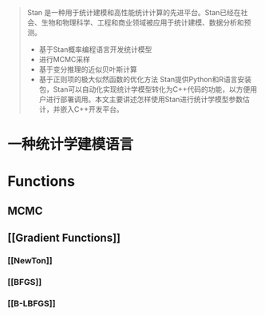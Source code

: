 >Stan 是一种用于统计建模和高性能统计计算的先进平台。Stan已经在社会、生物和物理科学、工程和商业领域被应用于统计建模、数据分析和预测。
>-   基于Stan概率编程语言开发统计模型
>-   进行MCMC采样
>-   基于变分推理的近似贝叶斯计算
>-   基于正则项的极大似然函数的优化方法
>Stan提供Python和R语言安装包，Stan可以自动化实现统计学模型转化为C++代码的功能，以方便用户进行部署调用。本文主要讲述怎样使用Stan进行统计学模型参数估计，并嵌入C++开发平台。
# 一种统计学建模语言
# Functions
## MCMC
## [[Gradient Functions]]
### [[NewTon]]
### [[BFGS]]
### [[B-LBFGS]]